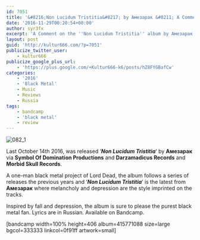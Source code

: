 ```yaml
---
id: 7051
title: '&#8216;Non Lucidum Tristitia&#8217; by Амезарак &#8211; A Comment'
date: '2016-11-29T00:20:54+00:00'
author: syr3fx
excerpt: 'A Comment on the ''Non Lucidum Tristitia'' album by Амезарак (2016).'
layout: post
guid: 'http://kultur666.com/?p=7051'
publicize_twitter_user:
    - kultur666
publicize_google_plus_url:
    - 'https://plus.google.com/+Kultur666-k6/posts/hZ8FYGBafCw'
categories:
    - '2016'
    - 'Black Metal'
    - Music
    - Reviews
    - Russia
tags:
    - bandcamp
    - 'black metal'
    - review
---
```


![082_1](http://localhost:8080/wp-content/uploads/2016/11/082_1.jpg?w=680)

Last October 14th 2016, was released ‘***Non Lucidum Tristitia***‘ by **Амезарак** via **Symbol Of Domination Productions** and **Darzamadicus Records** and **Morbid Skull Records**.

A one-man black metal project of Lord Dead, the album follows a series of releases the previous years and ‘***Non Lucidum Tristitia***‘ is the latest from **Амезарак** where melancholy and depression are the style imprinted on the tracks.

Inspired by fall and depression, the album is sure to please the purest black metal fan. Lyrics are in Russian. Available on Bandcamp.

\[bandcamp width=100% height=406 album=415771088 size=large bgcol=333333 linkcol=0f91ff artwork=small\]